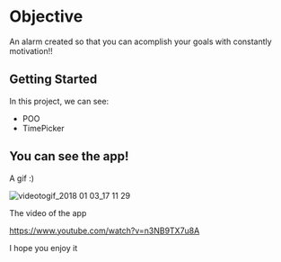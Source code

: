 # Objective
An alarm created so that you can acomplish your goals with constantly motivation!!

## Getting Started

In this project, we can see:

* POO
* TimePicker

## You can see the app!

A gif :)

![videotogif_2018 01 03_17 11 29](https://user-images.githubusercontent.com/20933322/34542278-edd5c084-f0a9-11e7-95e7-7d86bdbddbcc.gif)

The video of the app

https://www.youtube.com/watch?v=n3NB9TX7u8A

I hope you enjoy it
